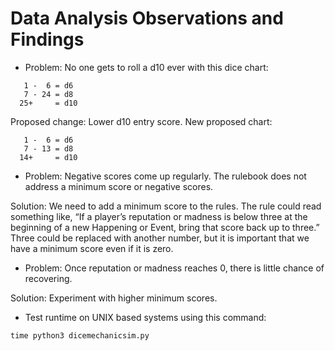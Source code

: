 # Data Analysis Observations and Findings

* Problem: No one gets to roll a d10 ever with this dice chart:
```
   1 -  6 = d6
   7 - 24 = d8
  25+     = d10
```
Proposed change: Lower d10 entry score.  New proposed chart:
```
   1 -  6 = d6
   7 - 13 = d8
  14+     = d10
```


* Problem: Negative scores come up regularly.  The rulebook does not address a minimum score or negative scores.

Solution: We need to add a minimum score to the rules.  The rule could read something like, “If a player’s reputation or madness is below three at the beginning of a new Happening or Event, bring that score back up to three.”  Three could be replaced with another number, but it is important that we have a minimum score even if it is zero.


* Problem: Once reputation or madness reaches 0, there is little chance of recovering.

Solution: Experiment with higher minimum scores.


* Test runtime on UNIX based systems using this command:

```
time python3 dicemechanicsim.py
```
